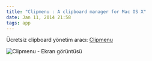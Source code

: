 ```yaml
---
title: "Clipmenu : A clipboard manager for Mac OS X"
date: Jan 11, 2014 21:58
tags: app
---
```


Ücretsiz clipboard yönetim aracı: [Clipmenu][link]

![Clipmenu - Ekran görüntüsü](http://www.clipmenu.com/images/screenshot/home/screenshot.jpg)

[link]: http://www.clipmenu.com/